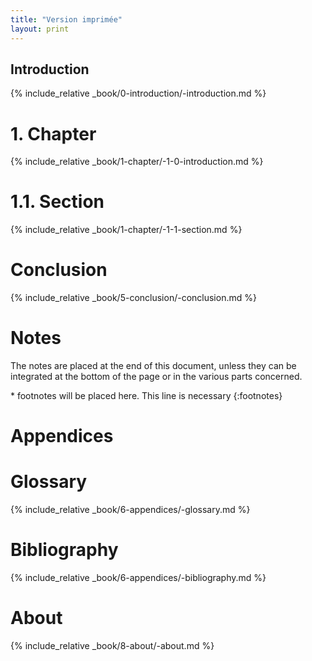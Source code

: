```yaml
---
title: "Version imprimée"
layout: print
---
```

<section class="intro">
<h1 class="chapter" id="n0">Introduction</h1>
</section>
{% include_relative _book/0-introduction/-introduction.md %}

<h1 class="chapter" id="n1">1. Chapter</h1>

{% include_relative _book/1-chapter/-1-0-introduction.md %}

<h1 class="sub-chapter" id="n1-1">1.1. Section</h1>

{% include_relative _book/1-chapter/-1-1-section.md %}

<h1 class="chapter" id="n-c">Conclusion</h1>

{% include_relative _book/5-conclusion/-conclusion.md %}

<h1 class="chapter" id="n-n">Notes</h1>
<p>The notes are placed at the end of this document, unless they can be integrated at the bottom of the page or in the various parts concerned.</p>
* footnotes will be placed here. This line is necessary
{:footnotes}

<h1 class="chapter" id="n-a">Appendices</h1>

<h1 class="biblio" id="n-a-1">Glossary</h1>

{% include_relative _book/6-appendices/-glossary.md %}

<h1 class="sub-annexes" id="n-a-2">Bibliography</h1>

{% include_relative _book/6-appendices/-bibliography.md %}

<h1 class="chapter">About</h1>

{% include_relative _book/8-about/-about.md %}
